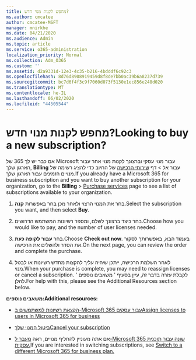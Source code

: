 ```yaml
---
title: מחפש לקנות מנוי חדש?
ms.author: cmcatee
author: cmcatee-MSFT
manager: mnirkhe
ms.date: 04/21/2020
ms.audience: Admin
ms.topic: article
ms.service: o365-administration
localization_priority: Normal
ms.collection: Adm_O365
ms.custom: ''
ms.assetid: d2a9331d-12e3-4c35-b216-4bdddf6c92c3
ms.openlocfilehash: 8d76d8908919459d8f8de7bb0ac39b6a8237d739
ms.sourcegitcommit: bc7d6f4f3c9f7060d073f5130e1ec856e248d020
ms.translationtype: MT
ms.contentlocale: he-IL
ms.lasthandoff: 06/02/2020
ms.locfileid: "44505544"
---
```

# <a name="looking-to-buy-a-new-subscription"></a><span data-ttu-id="73e28-102">מחפש לקנות מנוי חדש?</span><span class="sxs-lookup"><span data-stu-id="73e28-102">Looking to buy a new subscription?</span></span>

<span data-ttu-id="73e28-103">אם כבר יש לך 365 של Microsoft עבור מנוי עסקי וברצונך לקנות מנוי אחר עבור הארגון שלך, **Billing** עבור אל \> דף [שירותי הרכישה](https://go.microsoft.com/fwlink/p/?linkid=868433) של החיוב כדי להציג רשימה של מנויים הזמינים עבור הארגון שלך.</span><span class="sxs-lookup"><span data-stu-id="73e28-103">If you already have a Microsoft 365 for business subscription and you want to buy another subscription for your organization, go to the **Billing** \> [Purchase services](https://go.microsoft.com/fwlink/p/?linkid=868433) page to see a list of subscriptions available to your organization.</span></span>
 
1. <span data-ttu-id="73e28-104">בחר את המנוי הרצוי ולאחר מכן בחר באפשרות **קנה**.</span><span class="sxs-lookup"><span data-stu-id="73e28-104">Select the subscription you want, and then select **Buy**.</span></span>

2. <span data-ttu-id="73e28-105">בחר כיצד ברצונך לשלם, ומספר רשיונות המשתמש הדרושים.</span><span class="sxs-lookup"><span data-stu-id="73e28-105">Choose how you would like to pay, and the number of user licenses needed.</span></span>

3. <span data-ttu-id="73e28-106">בחר **עבור לקופה כעת**.</span><span class="sxs-lookup"><span data-stu-id="73e28-106">Choose **Check out now**.</span></span> <span data-ttu-id="73e28-107">בעמוד הבא, באפשרותך לסקור את הסדר ולהשלים את הרכישה.</span><span class="sxs-lookup"><span data-stu-id="73e28-107">On the next page, you can review the order and complete the purchase.</span></span>

4. <span data-ttu-id="73e28-108">לאחר השלמת הרכישה, ייתכן שיהיה עליך להקצות מחדש רשיונות או לבטל מנוי.</span><span class="sxs-lookup"><span data-stu-id="73e28-108">When your purchase is complete, you may need to reassign licenses or cancel a subscription.</span></span> <span data-ttu-id="73e28-109">לקבלת עזרה בדבר זה, עיין בסעיף ' משאבים נוספים ' להלן.</span><span class="sxs-lookup"><span data-stu-id="73e28-109">For help with this, please see the Additional Resources section below.</span></span>

 <span data-ttu-id="73e28-110">**משאבים נוספים:**</span><span class="sxs-lookup"><span data-stu-id="73e28-110">**Additional resources:**</span></span>
  
- [<span data-ttu-id="73e28-111">הקצאת רשיונות למשתמשים ב-Microsoft 365 עבור עסקים</span><span class="sxs-lookup"><span data-stu-id="73e28-111">Assign licenses to users in Microsoft 365 for business</span></span>](https://docs.microsoft.com/microsoft-365/admin/add-users/add-users)
    
- [<span data-ttu-id="73e28-112">ביטול המנוי שלך</span><span class="sxs-lookup"><span data-stu-id="73e28-112">Cancel your subscription</span></span>](https://docs.microsoft.com/microsoft-365/commerce/subscriptions/cancel-your-subscription)
    
- <span data-ttu-id="73e28-113">אם אתה מעוניין להחליף מנויים, ראה [מעבר ל-Microsoft 365 שונה עבור תוכנית עסקית.](https://docs.microsoft.com/microsoft-365/commerce/subscriptions/switch-to-a-different-plan)</span><span class="sxs-lookup"><span data-stu-id="73e28-113">If you are interested in switching subscriptions, see [Switch to a different Microsoft 365 for business plan.](https://docs.microsoft.com/microsoft-365/commerce/subscriptions/switch-to-a-different-plan)</span></span>
